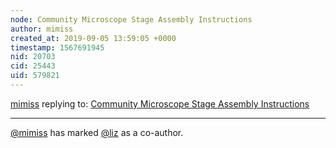 ```yaml
---
node: Community Microscope Stage Assembly Instructions
author: mimiss
created_at: 2019-09-05 13:59:05 +0000
timestamp: 1567691945
nid: 20703
cid: 25443
uid: 579821
---
```




[mimiss](../profile/mimiss) replying to: [Community Microscope Stage Assembly Instructions](../notes/mimiss/09-05-2019/community-microscope-stage-assembly-instructions)

----
 [@mimiss](/profile/mimiss) has marked [@liz](/profile/liz) as a co-author. 